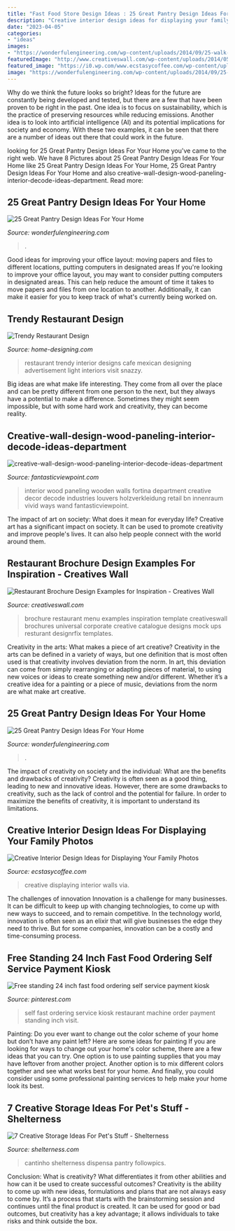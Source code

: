 ```yaml
---
title: "Fast Food Store Design Ideas : 25 Great Pantry Design Ideas For Your Home"
description: "Creative interior design ideas for displaying your family photos"
date: "2023-04-05"
categories:
- "ideas"
images:
- "https://wonderfulengineering.com/wp-content/uploads/2014/09/25-walk-in-pantry-ideas-2.jpg"
featuredImage: "http://www.creativeswall.com/wp-content/uploads/2014/05/Resturant-Brochures-01-600x1024.jpg"
featured_image: "https://i0.wp.com/www.ecstasycoffee.com/wp-content/uploads/2014/12/2110.jpg"
image: "https://wonderfulengineering.com/wp-content/uploads/2014/09/25-walk-in-pantry-ideas-3.jpg"
---
```



Why do we think the future looks so bright?
Ideas for the future are constantly being developed and tested, but there are a few that have been proven to be right in the past. One idea is to focus on sustainability, which is the practice of preserving resources while reducing emissions. Another idea is to look into artificial intelligence (AI) and its potential implications for society and economy. With these two examples, it can be seen that there are a number of ideas out there that could work in the future.

	

		
looking for 25 Great Pantry Design Ideas For Your Home you've came to the right web. We have 8 Pictures about 25 Great Pantry Design Ideas For Your Home like 25 Great Pantry Design Ideas For Your Home, 25 Great Pantry Design Ideas For Your Home and also creative-wall-design-wood-paneling-interior-decode-ideas-department. Read more:
		
    
## 25 Great Pantry Design Ideas For Your Home

<img loading=lazy src="https://wonderfulengineering.com/wp-content/uploads/2014/09/25-walk-in-pantry-ideas-3.jpg" onerror="this.onerror=null;this.src='https://tse4.mm.bing.net/th?id=OIP.6mO8jadudFJhZKzRnF_tCAHaJ3&amp;pid=15.1';" alt="25 Great Pantry Design Ideas For Your Home">

_Source: wonderfulengineering.com_

>. 

	

Good ideas for improving your office layout: moving papers and files to different locations, putting computers in designated areas
If you're looking to improve your office layout, you may want to consider putting computers in designated areas. This can help reduce the amount of time it takes to move papers and files from one location to another. Additionally, it can make it easier for you to keep track of what's currently being worked on.

    
## Trendy Restaurant Design

<img loading=lazy src="http://cdn.home-designing.com/wp-content/uploads/2010/02/snazzy-restaurant-582x869.jpg" onerror="this.onerror=null;this.src='https://tse2.mm.bing.net/th?id=OIP.9TEwdb-kvxxMyUPIcwAz0AHaLD&amp;pid=15.1';" alt="Trendy Restaurant Design">

_Source: home-designing.com_

>restaurant trendy interior designs cafe mexican designing advertisement light interiors visit snazzy. 

	

Big ideas are what make life interesting. They come from all over the place and can be pretty different from one person to the next, but they always have a potential to make a difference. Sometimes they might seem impossible, but with some hard work and creativity, they can become reality.

    
## Creative-wall-design-wood-paneling-interior-decode-ideas-department

<img loading=lazy src="https://www.fantasticviewpoint.com/wp-content/uploads/2016/10/creative-wall-design-wood-paneling-interior-decode-ideas-department-store.jpg" onerror="this.onerror=null;this.src='https://tse4.mm.bing.net/th?id=OIP.cRZYDaXe-AOzTd76OIAJTQHaFt&amp;pid=15.1';" alt="creative-wall-design-wood-paneling-interior-decode-ideas-department">

_Source: fantasticviewpoint.com_

>interior wood paneling wooden walls fortina department creative decor decode industries louvers holzverkleidung retail bn innenraum vivid ways wand fantasticviewpoint. 

	

The impact of art on society: What does it mean for everyday life?
Creative art has a significant impact on society. It can be used to promote creativity and improve people's lives. It can also help people connect with the world around them.

    
## Restaurant Brochure Design Examples For Inspiration - Creatives Wall

<img loading=lazy src="http://www.creativeswall.com/wp-content/uploads/2014/05/Resturant-Brochures-01-600x1024.jpg" onerror="this.onerror=null;this.src='https://tse2.mm.bing.net/th?id=OIP.D_gQJhNYSfdMDD0lP1IHNwHaMo&amp;pid=15.1';" alt="Restaurant Brochure Design Examples for Inspiration - Creatives Wall">

_Source: creativeswall.com_

>brochure restaurant menu examples inspiration template creativeswall brochures universal corporate creative catalogue designs mock ups resturant designrfix templates. 

	

Creativity in the arts: What makes a piece of art creative?
Creativity in the arts can be defined in a variety of ways, but one definition that is most often used is that creativity involves deviation from the norm. In art, this deviation can come from simply rearranging or adapting pieces of material, to using new voices or ideas to create something new and/or different. Whether it’s a creative idea for a painting or a piece of music, deviations from the norm are what make art creative.

    
## 25 Great Pantry Design Ideas For Your Home

<img loading=lazy src="https://wonderfulengineering.com/wp-content/uploads/2014/09/25-walk-in-pantry-ideas-2.jpg" onerror="this.onerror=null;this.src='https://tse2.mm.bing.net/th?id=OIP.EezsRDMdD8G7iPmY4jfixgHaJ3&amp;pid=15.1';" alt="25 Great Pantry Design Ideas For Your Home">

_Source: wonderfulengineering.com_

>. 

	

The impact of creativity on society and the individual: What are the benefits and drawbacks of creativity?
Creativity is often seen as a good thing, leading to new and innovative ideas. However, there are some drawbacks to creativity, such as the lack of control and the potential for failure. In order to maximize the benefits of creativity, it is important to understand its limitations.

    
## Creative Interior Design Ideas For Displaying Your Family Photos

<img loading=lazy src="https://i0.wp.com/www.ecstasycoffee.com/wp-content/uploads/2014/12/2110.jpg" onerror="this.onerror=null;this.src='https://tse1.mm.bing.net/th?id=OIP.KkLRof2fKUW6QE4q9wBSIgHaLH&amp;pid=15.1';" alt="Creative Interior Design Ideas for Displaying Your Family Photos">

_Source: ecstasycoffee.com_

>creative displaying interior walls via. 

	

The challenges of innovation
Innovation is a challenge for many businesses. It can be difficult to keep up with changing technologies, to come up with new ways to succeed, and to remain competitive. In the technology world, innovation is often seen as an elixir that will give businesses the edge they need to thrive. But for some companies, innovation can be a costly and time-consuming process.

    
## Free Standing 24 Inch Fast Food Ordering Self Service Payment Kiosk

<img loading=lazy src="https://i.pinimg.com/736x/c0/2b/d2/c02bd2af7815508345c46a01679fbf65.jpg" onerror="this.onerror=null;this.src='https://tse4.mm.bing.net/th?id=OIP.DnkR8Dyef27w92ETNZBfCgHaLH&amp;pid=15.1';" alt="Free standing 24 inch fast food ordering self service payment kiosk">

_Source: pinterest.com_

>self fast ordering service kiosk restaurant machine order payment standing inch visit. 

	

Painting: Do you ever want to change out the color scheme of your home but don’t have any paint left? Here are some ideas for painting
If you are looking for ways to change out your home's color scheme, there are a few ideas that you can try. One option is to use painting supplies that you may have leftover from another project. Another option is to mix different colors together and see what works best for your home. And finally, you could consider using some professional painting services to help make your home look its best.

    
## 7 Creative Storage Ideas For Pet&#039;s Stuff - Shelterness

<img loading=lazy src="https://i.shelterness.com/pet-storage-ideas-1.jpg" onerror="this.onerror=null;this.src='https://tse3.mm.bing.net/th?id=OIP.5cVhKqhcTQpGVgX8gIH9WwAAAA&amp;pid=15.1';" alt="7 Creative Storage Ideas For Pet&#039;s Stuff - Shelterness">

_Source: shelterness.com_

>cantinho shelterness dispensa pantry followpics. 

	

Conclusion: What is creativity? What differentiates it from other abilities and how can it be used to create successful outcomes?
Creativity is the ability to come up with new ideas, formulations and plans that are not always easy to come by. It’s a process that starts with the brainstorming session and continues until the final product is created. It can be used for good or bad outcomes, but creativity has a key advantage; it allows individuals to take risks and think outside the box.

